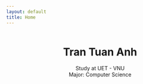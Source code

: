 ```yaml
---
layout: default
title: Home
---
```


<header class="masthead bg-primary text-white text-center">
    <div class="container d-flex align-items-center flex-column">
        <!-- Masthead Avatar Image-->
        <img class="masthead-avatar mb-5" src="/INT3306week2/assets/avatar.svg" alt="" />
        <!-- Masthead Heading-->
        <h1 class="masthead-heading mb-4">Tran Tuan Anh</h1>
        <!-- Icon Divider-->
        <div class="">
            <div class="mb-3"><i class="fas fa-star"></i></div>
            <div class="masthead-subheading">Study at UET - VNU</div>
            <div class="masthead-subheading">Major: Computer Science</div>
        </div>
    </div>
</header>